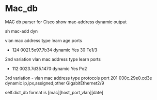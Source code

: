 Mac_db
======

MAC db parser for Cisco show mac-address dynamic output


sh mac-add dyn

vlan   mac address     type    learn     age              ports
*  124  0021.5e97.7b34   dynamic  Yes         30   Te1/3
      
2nd variation
vlan   mac address     type    learn            ports
*  112  0023.7d35.1470   dynamic  Yes   Po2
        
3rd variation - 
vlan   mac address     type        protocols               port
201    000c.29e0.cd3e   dynamic ip,ipx,assigned,other GigabitEthernet2/9
        
self.dict_db format is [mac][host_port_vlan][date]
